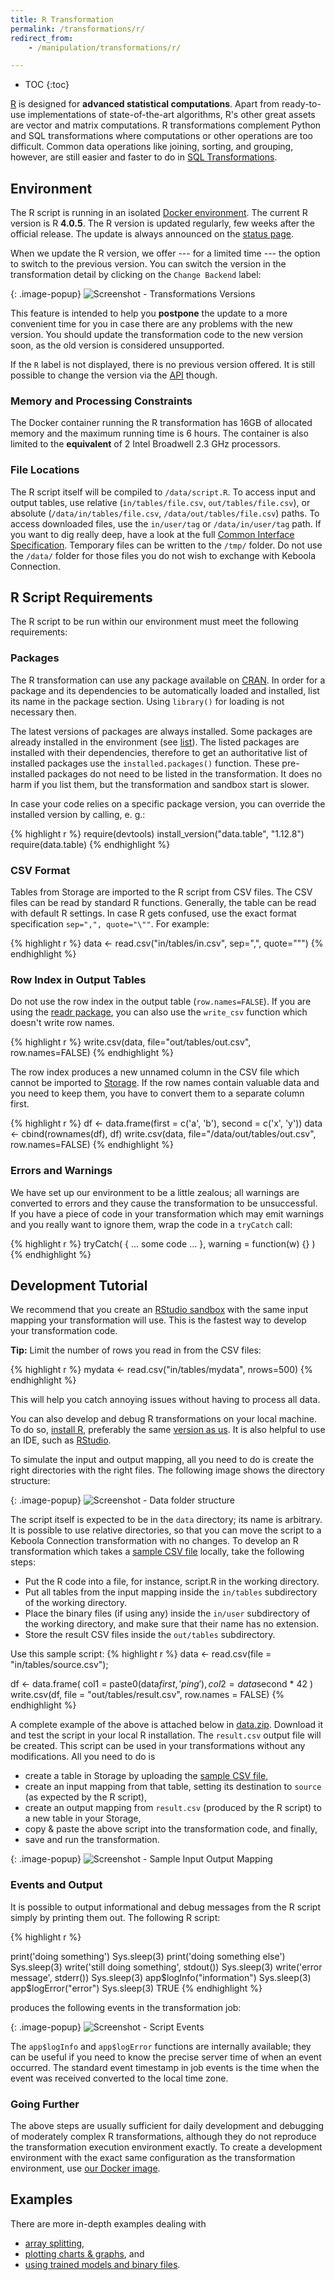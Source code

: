 ```yaml
---
title: R Transformation
permalink: /transformations/r/
redirect_from:
    - /manipulation/transformations/r/

---
```


* TOC
{:toc}

[R](https://www.r-project.org/about.html) is designed for **advanced statistical computations**.
Apart from ready-to-use implementations of state-of-the-art algorithms, R's other great assets are vector and matrix
computations. R transformations complement Python and SQL transformations where computations or
other operations are too difficult. Common data operations like joining, sorting, and grouping, however, are still
easier and faster to do in [SQL Transformations](/transformations/).

## Environment
The R script is running in an isolated [Docker environment](https://developers.keboola.com/integrate/docker-bundle/).
The current R version is R **4.0.5**. The R version is updated regularly, few weeks after the official release.
The update is always announced on the [status page](http://status.keboola.com/).

When we update the R version, we offer --- for a limited time --- the option to switch to the previous version. You can
switch the version in the transformation detail by clicking on the `Change Backend` label:

{: .image-popup}
![Screenshot - Transformations Versions](/transformations/r/versions.png)

This feature is intended to help you **postpone** the update to a more convenient time for you in case there are
any problems with the new version. You should update the transformation code to the new version soon, as the old
version is considered unsupported.

If the `R` label is not displayed, there is no previous version offered. It is still possible to change the version
via the [API](https://developers.keboola.com/integrate/storage/api/configurations/) though.

### Memory and Processing Constraints
The Docker container running the R transformation has 16GB of allocated memory and the maximum running time is 6 hours.
The container is also limited to the **equivalent** of 2 Intel Broadwell 2.3 GHz processors.

### File Locations
The R script itself will be compiled to `/data/script.R`. To access input and output tables, use relative
(`in/tables/file.csv`, `out/tables/file.csv`), or absolute (`/data/in/tables/file.csv`, `/data/out/tables/file.csv`) paths.
To access downloaded files, use the `in/user/tag` or `/data/in/user/tag` path. If you want to dig really deep, have a look
at the full [Common Interface Specification](https://developers.keboola.com/extend/common-interface/). Temporary files can
be written to the `/tmp/` folder. Do not use the `/data/` folder for those files you do not wish to exchange with Keboola Connection.

## R Script Requirements
The R script to be run within our environment must meet the following requirements:

### Packages
The R transformation can use any package available on
[CRAN](https://cloud.r-project.org/web/packages/available_packages_by_name.html). In order for a package and
its dependencies to be automatically loaded and installed, list its name in the package section. Using `library()`
for loading is not necessary then.

The latest versions of packages are always installed. Some packages are already installed in the environment
(see [list](https://github.com/keboola/docker-custom-r/blob/master/init.R#L3)). The listed packages are installed with 
their dependencies, therefore to get an authoritative list of installed packages use the `installed.packages()` function. 
These pre-installed packages do not need to be listed in the transformation. It does no harm if you list them, but the transformation and sandbox start is slower.

In case your code relies on a specific package version, you can override the installed version by calling, e. g.:

{% highlight r %}
require(devtools)
install_version("data.table", "1.12.8")
require(data.table)
{% endhighlight %}

### CSV Format
Tables from Storage are imported to the R script from CSV files. The CSV files can be read by standard R functions.
Generally, the table can be read with default R settings. In case R gets confused, use the exact format
specification `sep=",", quote="\""`. For example:

{% highlight r %}
data <- read.csv("in/tables/in.csv", sep=",", quote="\"")
{% endhighlight %}

### Row Index in Output Tables
Do not use the row index in the output table (`row.names=FALSE`). If you are using the
[readr package](https://cran.r-project.org/web/packages/readr/readr.pdf), you can also use the `write_csv` function
which doesn't write row names.

{% highlight r %}
write.csv(data, file="out/tables/out.csv", row.names=FALSE)
{% endhighlight %}

The row index produces a new unnamed column in the CSV file which cannot be imported to [Storage](/storage/).
If the row names contain valuable data and you need to keep them, you have to convert them to a separate column first.

{% highlight r %}
df <- data.frame(first = c('a', 'b'), second = c('x', 'y'))
data <- cbind(rownames(df), df)
write.csv(data, file="/data/out/tables/out.csv", row.names=FALSE)
{% endhighlight %}

### Errors and Warnings
We have set up our environment to be a little zealous; all warnings are converted to errors and they cause the
transformation to be unsuccessful. If you have a piece of code in your transformation which may emit warnings
and you really want to ignore them, wrap the code in a `tryCatch` call:

{% highlight r %}
tryCatch(
    { ... some code ... },
    warning = function(w) {}
)
{% endhighlight %}

## Development Tutorial
We recommend that you create an [RStudio sandbox](/transformations/sandbox/#rstudio-sandbox) with the same
input mapping your transformation will use. This is the fastest way to develop your transformation code.

**Tip:** Limit the number of rows you read in from the CSV files:

{% highlight r %}
mydata <- read.csv("in/tables/mydata", nrows=500)
{% endhighlight %}

This will help you catch annoying issues without having to process all data.

You can also develop and debug R transformations on your local machine.
To do so, [install R](https://cloud.r-project.org/), preferably the same [version as us](#environment).
It is also helpful to use an IDE, such as [RStudio](https://rstudio.com/products/rstudio/#Desktop).

To simulate the input and output mapping, all you need to do is create the right directories with the right files.
The following image shows the directory structure:

{: .image-popup}
![Screenshot - Data folder structure](/transformations/r/tree.png)

The script itself is expected to be in the `data` directory; its name is arbitrary. It is possible to use relative directories,
so that you can move the script to a Keboola Connection transformation with no changes. To develop an R transformation which takes
a [sample CSV file](/transformations/r/source.csv) locally, take the following steps:

- Put the R code into a file, for instance, script.R in the working directory.
- Put all tables from the input mapping inside the `in/tables` subdirectory of the working directory.
- Place the binary files (if using any) inside the `in/user` subdirectory of the working directory, and make sure
that their name has no extension.
- Store the result CSV files inside the `out/tables` subdirectory.

Use this sample script:
{% highlight r %}
data <- read.csv(file = "in/tables/source.csv");

df <- data.frame(
  col1 = paste0(data$first, 'ping'),
  col2 = data$second * 42
)
write.csv(df, file = "out/tables/result.csv", row.names = FALSE)
{% endhighlight %}

A complete example of the above is attached below in [data.zip](/transformations/r/data.zip).
Download it and test the script in your local R installation. The `result.csv` output file will be created.
This script can be used in your transformations without any modifications.
All you need to do is

- create a table in Storage by uploading the [sample CSV file](/transformations/r/source.csv),
- create an input mapping from that table, setting its destination to `source` (as expected by the R script),
- create an output mapping from `result.csv` (produced by the R script) to a new table in your Storage,
- copy & paste the above script into the transformation code, and finally,
- save and run the transformation.

{: .image-popup}
![Screenshot - Sample Input Output Mapping](/transformations/r/sample-io.png)

### Events and Output
It is possible to output informational and debug messages from the R script simply by printing them out.
The following R script:

{% highlight r %}

print('doing something')
Sys.sleep(3)
print('doing something else')
Sys.sleep(3)
write('still doing something', stdout())
Sys.sleep(3)
write('error message', stderr())
Sys.sleep(3)
app$logInfo("information")
Sys.sleep(3)
app$logError("error")
Sys.sleep(3)
TRUE
{% endhighlight %}

produces the following events in the transformation job:

{: .image-popup}
![Screenshot - Script Events](/transformations/r/events-output.png)

The `app$logInfo` and `app$logError` functions are internally available; they can be useful if you need to know the precise
server time of when an event occurred. The standard event timestamp in job events is the time when the event was received
converted to the local time zone.

### Going Further
The above steps are usually sufficient for daily development and debugging of moderately complex R transformations, 
although they do not reproduce the transformation execution environment exactly. To create a development environment
with the exact same configuration as the transformation environment, use [our Docker image](https://developers.keboola.com/extend/docker/running/#running-transformations).

## Examples
There are more in-depth examples dealing with

- [array splitting](/transformations/r/array-splitter/),
- [plotting charts & graphs](/transformations/r/plots/), and
- [using trained models and binary files](/transformations/r/binary/).
